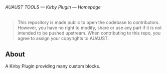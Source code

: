 ###### AUAUST TOOLS — Kirby Plugin — Homepage

> This repository is made public to open the codebase to contributors. However, you have no right to modify, share or use any part if it is not intended to be pushed upstream.
> When contributing to this repo, you agree to assign your copyrights to AUAUST.

## About

A Kirby Plugin providing many custom blocks.
